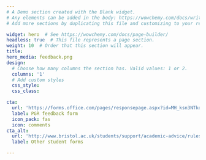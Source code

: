 ```yaml
---
# A Demo section created with the Blank widget.
# Any elements can be added in the body: https://wowchemy.com/docs/writing-markdown-latex/
# Add more sections by duplicating this file and customizing to your requirements.

widget: hero  # See https://wowchemy.com/docs/page-builder/
headless: true  # This file represents a page section.
weight: 10  # Order that this section will appear.
title: 
hero_media: feedback.png
design:
  # Choose how many columns the section has. Valid values: 1 or 2.
  columns: '1'
  # Add custom styles
  css_style:
  css_class:

cta:
  url: 'https://forms.office.com/pages/responsepage.aspx?id=MH_ksn3NTkql2rGM8aQVG8-nN3IbtmlBih4-AV26fpVUMjRaNTA0WENHOEVJNkhBVlVLMUFVQUtMNyQlQCNjPTEkJUAjdD1n'
  label: PGR feedback form
  icon_pack: fas
  icon: comments
cta_alt:
  url: 'http://www.bristol.ac.uk/students/support/academic-advice/rules-and-regulations/forms/'
  label: Other student forms

---
```



